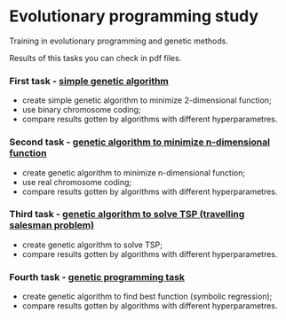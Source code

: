 # Evolutionary programming study
Training in evolutionary programming and genetic methods.

Results of this tasks you can check in pdf files. 

### First task - [simple genetic algorithm](https://github.com/nikarpoff/evolutionary-programming-study/tree/main/simpleGeneticAlgorithm)
- create simple genetic algorithm to minimize 2-dimensional function;
- use binary chromosome coding;
- compare results gotten by algorithms with different hyperparametres.

### Second task - [genetic algorithm to minimize n-dimensional function](https://github.com/nikarpoff/evolutionary-programming-study/tree/main/realGeneticAlgorithm)
- create genetic algorithm to minimize n-dimensional function;
- use real chromosome coding;
- compare results gotten by algorithms with different hyperparametres.

### Third task - [genetic algorithm to solve TSP (travelling salesman problem)](https://github.com/nikarpoff/evolutionary-programming-study/tree/main/geneticTSPSolver)
- create genetic algorithm to solve TSP;
- compare results gotten by algorithms with different hyperparametres.

### Fourth task - [genetic programming task](https://github.com/nikarpoff/evolutionary-programming-study/tree/main/geneticProgramming)
- create genetic algorithm to find best function (symbolic regression);
- compare results gotten by algorithms with different hyperparametres.
